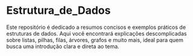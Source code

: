 # Estrutura_de_Dados
Este repositório é dedicado a resumos concisos e exemplos práticos de estruturas de dados. Aqui você encontrará explicações descomplicadas sobre listas, pilhas, filas, árvores, grafos e muito mais, ideal para quem busca uma introdução clara e direta ao tema.

